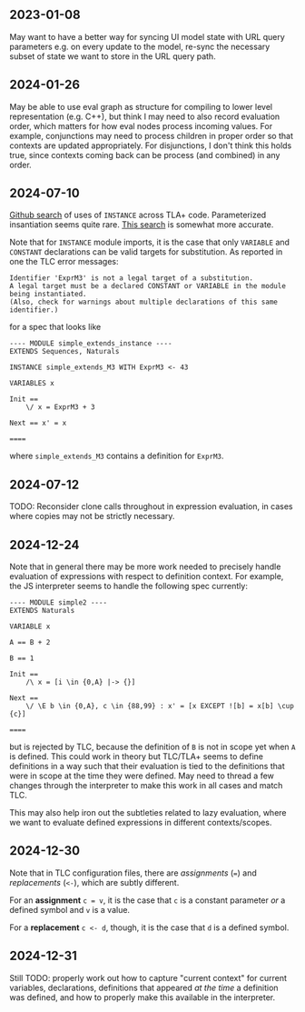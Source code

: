 ## 2023-01-08

May want to have a better way for syncing UI model state with URL query parameters e.g. on every update to the model, re-sync the necessary subset of state we want to store in the URL query path.

## 2024-01-26

May be able to use eval graph as structure for compiling to lower level representation (e.g. C++), but think I may need to also record evaluation order, which matters for how eval nodes process incoming values. For example, conjunctions may need to process children in proper order so that contexts are updated appropriately. For disjunctions, I don't think this holds true, since contexts coming back can be process (and combined) in any order.

## 2024-07-10

[Github search](https://github.com/search?q=%3D%3D+INSTANCE+language%3ATLA&type=code&ref=advsearch&p=2) of uses of `INSTANCE` across TLA+ code. Parameterized insantiation seems quite rare. [This search](https://github.com/search?q=%22%29+%3D%3D+INSTANCE%22+language%3ATLA&type=code&ref=advsearch) is somewhat more accurate.

Note that for `INSTANCE` module imports, it is the case that only `VARIABLE` and `CONSTANT` declarations can be valid targets for substitution. As reported in one the TLC error messages:

```
Identifier 'ExprM3' is not a legal target of a substitution. 
A legal target must be a declared CONSTANT or VARIABLE in the module being instantiated. 
(Also, check for warnings about multiple declarations of this same identifier.)
```
for a spec that looks like
```tla
---- MODULE simple_extends_instance ----
EXTENDS Sequences, Naturals

INSTANCE simple_extends_M3 WITH ExprM3 <- 43

VARIABLES x

Init == 
    \/ x = ExprM3 + 3

Next == x' = x

====
```
where `simple_extends_M3` contains a definition for `ExprM3`.

## 2024-07-12

TODO: Reconsider clone calls throughout in expression evaluation, in cases where copies may not be strictly necessary.

## 2024-12-24

Note that in general there may be more work needed to precisely handle evaluation of expressions with respect to definition context. For example, the JS interpreter seems to handle the following spec currently:

```tla
---- MODULE simple2 ----
EXTENDS Naturals

VARIABLE x

A == B + 2

B == 1

Init == 
    /\ x = [i \in {0,A} |-> {}]

Next == 
    \/ \E b \in {0,A}, c \in {88,99} : x' = [x EXCEPT ![b] = x[b] \cup {c}]

====
```
but is rejected by TLC, because the definition of `B` is not in scope yet when `A` is defined. This could work in theory but TLC/TLA+ seems to define definitions in a way such that their evaluation is tied to the definitions that were in scope at the time they were defined. May need to thread a few changes through the interpreter to make this work in all cases and match TLC. 

This may also help iron out the subtleties related to lazy evaluation, where we want to evaluate defined expressions in different contexts/scopes.

## 2024-12-30

Note that in TLC configuration files, there are *assignments* (`=`) and *replacements* (`<-`), which are subtly different.

For an **assignment** `c = v`, it is the case that `c` is a constant parameter *or* a defined symbol and `v` is a value. 

For a **replacement** `c <- d`, though, it is the case that `d` is a defined symbol.

## 2024-12-31

Still TODO: properly work out how to capture "current context" for current variables, declarations, definitions that appeared *at the time* a definition was defined, and how to properly make this available in the interpreter.